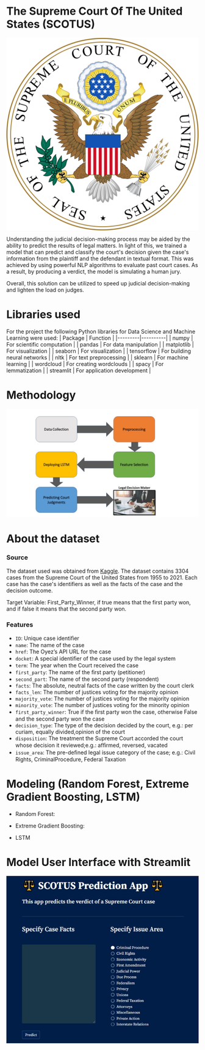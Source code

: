 # The Supreme Court Of The United States (SCOTUS)

<img src="images/scotus_seal.png" alt="scotus image" style="display: block; margin-left: auto; margin-right: auto"/>

Understanding the judicial decision-making process may be aided by the ability to predict the results of legal matters. In light of this, we trained a model that can predict and classify the court's decision given the case's information from the plaintiff and the defendant in textual format. This was achieved by using powerful NLP algorithms to evaluate past court cases. As a result, by producing a verdict, the model is simulating a human jury. 

Overall, this solution can be utilized to speed up judicial decision-making and lighten the load on judges.

# Libraries used

For the project the following Python libraries for Data Science and Machine Learning were used:
| Package | Function |
|---------|----------|
| numpy | For scientific computation |
| pandas | For data manipulation |
| matplotlib | For visualization |
| seaborn | For visualization |
| tensorflow | For building neural networks |
| nltk | For text preprocessing |
| sklearn | For machine learning |
| wordcloud | For creating wordclouds |
| spacy | For lemmatization |
| streamlit | For application development |

# Methodology

<img src="images/methodology.jpg" alt="framework" style="display: block; margin-left: auto; margin-right: auto"/>

# About the dataset

### Source

The dataset used was obtained from [Kaggle](https://www.kaggle.com/datasets/deepcontractor/supreme-court-judgment-prediction).
The dataset contains 3304 cases from the Supreme Court of the United States from 1955 to 2021. Each case has the case's identifiers as well as the facts of the case and the decision outcome.

Target Variable: First_Party_Winner, if true means that the first party won, and if false it means that the second party won.

### Features

- `ID`: Unique case identiﬁer 
- `name`: The name of the case
- `href`: The Oyez’s API URL for the case 
- `docket`: A special identiﬁer of the case used by the legal system
- `term`: The year when the Court received the case
- `first_party`: The name of the ﬁrst party (petitioner)
- `second_part`: The name of the second party (respondent)
- `facts`: The absolute, neutral facts of the case written by the court clerk
- `facts_len`: The number of justices voting for the majority opinion
- `majority_vote`: The number of justices voting for the majority opinion
- `minority_vote`: The number of justices voting for the minority opinion
- `first_party_winner`: True if the ﬁrst party won the case, otherwise False and the second party won the case
- `decision_type`: The type of the decision decided by the court, e.g.: per curiam, equally divided,opinion of the court
- `disposition`: The treatment the Supreme Court accorded the court whose decision it reviewed;e.g.: afﬁrmed, reversed, vacated
- `issue_area`: The pre-deﬁned legal issue category of the case; e.g.: Civil Rights, CriminalProcedure, Federal Taxation

# Modeling (Random Forest, Extreme Gradient Boosting, LSTM)

- Random Forest:

- Extreme Gradient Boosting:

- LSTM

# Model User Interface with Streamlit

<img src="images/app_homepage.jpg" alt="framework" style="display: block; margin-left: auto; margin-right: auto"/>



